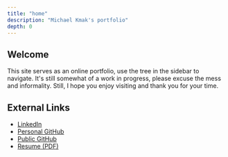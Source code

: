 ```yaml
---
title: "home"
description: "Michael Kmak's portfolio"
depth: 0
---
```


## Welcome
This site serves as an online portfolio, use the tree in the sidebar to navigate.
It's still somewhat of a work in progress, please excuse the mess and informality.
Still, I hope you enjoy visiting and thank you for your time.

## External Links
 - [LinkedIn](https://www.linkedin.com/in/m-kmak/)
 - [Personal GitHub](https://github.com/kmakmichael)
 - [Public GitHub](https://github.com/ptpg)
 - [Resume (PDF)](https://kmak.me/resume.pdf)

